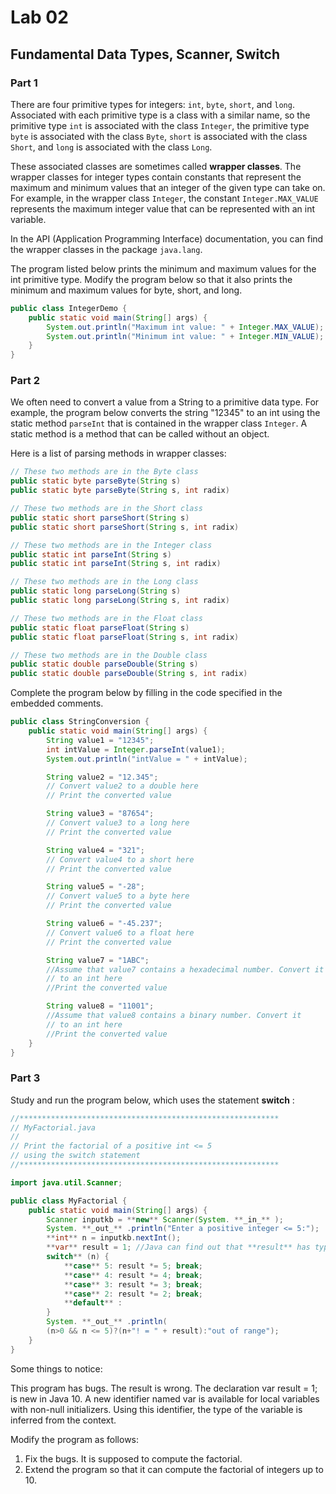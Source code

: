 # Lab 02

## Fundamental Data Types, Scanner, Switch

### Part 1

There are four primitive types for integers: ```int```, ```byte```, ```short```, and ```long```. Associated with each primitive type is a class with a similar name, so the primitive type ```int``` is associated with the class ```Integer```, the primitive type ```byte``` is associated with the class ```Byte```, ```short``` is associated with the class ```Short```, and ```long``` is associated with the class ```Long```.

These associated classes are sometimes called **wrapper classes**. The wrapper classes for integer types contain constants that represent the maximum and minimum values that an integer of the given type can take on. For example, in the wrapper class ```Integer```, the constant ```Integer.MAX_VALUE``` represents the maximum integer value that can be represented with an int variable.

In the API (Application Programming Interface) documentation, you can find the wrapper classes in the package ```java.lang```.

The program listed below prints the minimum and maximum values for the int primitive type. Modify the program below so that it also prints the minimum and maximum values for byte, short, and long.

```java
public class IntegerDemo {
    public static void main(String[] args) {
        System.out.println("Maximum int value: " + Integer.MAX_VALUE);
        System.out.println("Minimum int value: " + Integer.MIN_VALUE);
    }
}
```

### Part 2

We often need to convert a value from a String to a primitive data type. For example, the program below converts the string "12345" to an int using the static method ```parseInt``` that is contained in the wrapper class ```Integer```. A static method is a method that can be called without an object.

Here is a list of parsing methods in wrapper classes:

```java
// These two methods are in the Byte class
public static byte parseByte(String s)
public static byte parseByte(String s, int radix)

// These two methods are in the Short class
public static short parseShort(String s)
public static short parseShort(String s, int radix)

// These two methods are in the Integer class
public static int parseInt(String s)
public static int parseInt(String s, int radix)

// These two methods are in the Long class
public static long parseLong(String s)
public static long parseLong(String s, int radix)

// These two methods are in the Float class
public static float parseFloat(String s)
public static float parseFloat(String s, int radix)

// These two methods are in the Double class
public static double parseDouble(String s)
public static double parseDouble(String s, int radix)
```

Complete the program below by filling in the code specified in the embedded comments.

```java
public class StringConversion {
    public static void main(String[] args) {
        String value1 = "12345";
        int intValue = Integer.parseInt(value1);
        System.out.println("intValue = " + intValue);

        String value2 = "12.345";
        // Convert value2 to a double here
        // Print the converted value

        String value3 = "87654";
        // Convert value3 to a long here
        // Print the converted value

        String value4 = "321";
        // Convert value4 to a short here
        // Print the converted value

        String value5 = "-28";
        // Convert value5 to a byte here
        // Print the converted value

        String value6 = "-45.237";
        // Convert value6 to a float here
        // Print the converted value

        String value7 = "1ABC";
        //Assume that value7 contains a hexadecimal number. Convert it
        // to an int here
        //Print the converted value

        String value8 = "11001";
        //Assume that value8 contains a binary number. Convert it
        // to an int here
        //Print the converted value
    }
}
```

### Part 3

Study and run the program below, which uses the statement **switch** :

```java
//**********************************************************
// MyFactorial.java
//
// Print the factorial of a positive int <= 5
// using the switch statement
//**********************************************************

import java.util.Scanner;

public class MyFactorial {
    public static void main(String[] args) {
        Scanner inputkb = **new** Scanner(System. **_in_** );
        System. **_out_** .println("Enter a positive integer <= 5:");
        **int** n = inputkb.nextInt();
        **var** result = 1; //Java can find out that **result** has type **int
        switch** (n) {
            **case** 5: result *= 5; break;
            **case** 4: result *= 4; break;
            **case** 3: result *= 3; break;
            **case** 2: result *= 2; break;
            **default** :
        }
        System. **_out_** .println(
        (n>0 && n <= 5)?(n+"! = " + result):"out of range");
    }
}
```

Some things to notice:

This program has bugs. The result is wrong. The declaration var result = 1; is new in Java 10. A new identifier named var is available for local variables with non-null initializers. Using this identifier, the type of the variable is inferred from the context.

Modify the program as follows:

1. Fix the bugs. It is supposed to compute the factorial.
2. Extend the program so that it can compute the factorial of integers up to 10.
